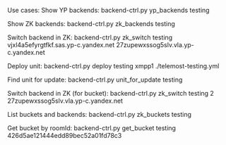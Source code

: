 Use cases:
Show YP backends:
backend-ctrl.py yp_backends testing

Show ZK backends:
backend-ctrl.py zk_backends testing

Switch backend in ZK:
backend-ctrl.py zk_switch testing vjxl4a5efyrgtfkf.sas.yp-c.yandex.net 27zupewxssog5slv.vla.yp-c.yandex.net

Deploy unit:
backend-ctrl.py deploy testing xmpp1 ./telemost-testing.yml

Find unit for update:
backend-ctrl.py unit_for_update testing

Switch backend in ZK (for bucket):
backend-ctrl.py zk_switch testing 2 27zupewxssog5slv.vla.yp-c.yandex.net

List buckets and backends:
backend-ctrl.py zk_buckets testing

Get bucket by roomId:
backend-ctrl.py get_bucket testing 426d5ae121444edd89bec52a01fd78c3
